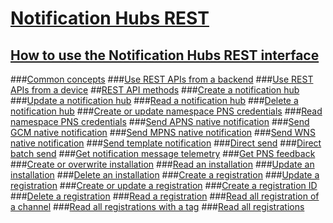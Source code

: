 # [Notification Hubs REST](notification-hubs-rest.md)
## [How to use the Notification Hubs REST interface ](use-notification-hubs-rest-interface.md)
###[Common concepts](common-concepts.md)
###[Use REST APIs from a backend](use-rest-api-backend.md)
###[Use REST APIs from a device](use-rest-api-device.md)
##[REST API methods](rest-api-methods.md)
###[Create a notification hub](create-notification-hub.md)
###[Update a notification hub](update-notification-hub.md)
###[Read a notification hub](read-notification-hub.md)
###[Delete a notification hub](delete-notification-hub.md)
###[Create or update namespace PNS credentials](create-update-namespace-pns-credentials.md)
###[Read namespace PNS credentials](read-namespace-pns-credentials.md)
###[Send APNS native notification](send-apns-native-notification.md)
###[Send GCM native notification](send-gcm-native-notification.md)
###[Send MPNS native notification](send-mpns-native-notification.md)
###[Send WNS native notification](send-wns-native-notification.md)
###[Send template notification](send-template-notification.md)
###[Direct send](direct-send.md)
###[Direct batch send](direct-batch-send.md)
###[Get notification message telemetry](get-notification-message-telemetry.md)
###[Get PNS feedback](get-pns-feedback.md)
###[Create or overwrite installation](create-overwrite-installation.md)
###[Read an installation](read-installation.md)
###[Update an installation](update-installation.md)
###[Delete an installation](delete-installation.md)
###[Create a registration](create-registration.md)
###[Update a registration](update-registration.md)
###[Create or update a registration](create-update-registration.md)
###[Create a registration ID](create-registration-id.md)
###[Delete a registration](delete-registration.md)
###[Read a registration](read-registration.md)
###[Read all registration of a channel](read-all-registrations-channel.md)
###[Read all registrations with a tag](read-all-registrations-tag.md)
###[Read all registrations](read-all-registrations.md)
